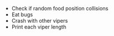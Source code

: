 - Check if random food position collisions
- Eat bugs
- Crash with other vipers
- Print each viper length
